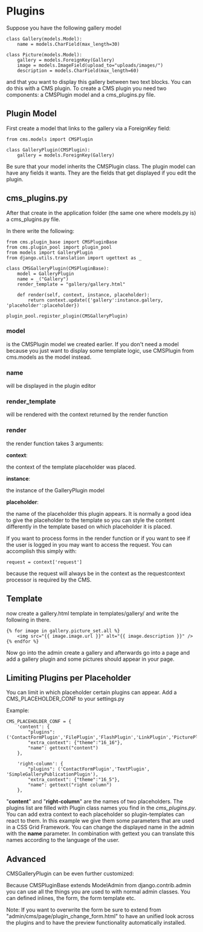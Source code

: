 Plugins
=======

Suppose you have the following gallery model

	class Gallery(models.Model):
		name = models.CharField(max_length=30)
	
	class Picture(models.Model):
		gallery = models.ForeignKey(Gallery)
		image = models.ImageField(upload_to="uploads/images/")
		description = models.CharField(max_length=60)

and that you want to display this gallery between two text blocks.
You can do this with a CMS plugin.
To create a CMS plugin you need two components: a CMSPlugin model and a cms_plugins.py file.

Plugin Model
------------

First create a model that links to the gallery via a ForeignKey field:

	from cms.models import CMSPlugin
	
	class GalleryPlugin(CMSPlugin):
		gallery = models.ForeignKey(Gallery)

Be sure that your model inherits the CMSPlugin class.
The plugin model can have any fields it wants. They are the fields that
get displayed if you edit the plugin.

cms_plugins.py
--------------

After that create in the application folder (the same one where models.py is) a cms_plugins.py file.

In there write the following:

	from cms.plugin_base import CMSPluginBase
	from cms.plugin_pool import plugin_pool
	from models import GalleryPlugin
	from django.utils.translation import ugettext as _
	
	class CMSGalleryPlugin(CMSPluginBase):
		model = GalleryPlugin
		name = _("Gallery")
		render_template = "gallery/gallery.html"
	
		def render(self, context, instance, placeholder):
			return context.update({'gallery':instance.gallery, 'placeholder':placeholder})
	
	plugin_pool.register_plugin(CMSGalleryPlugin)		

### model ###

is the CMSPlugin model we created earlier.
If you don't need a model because you just want to display some template logic, use CMSPlugin from cms.models as the model instead.

### name ###

will be displayed in the plugin editor

### render\_template ###

will be rendered with the context returned by the render function

### render ###

the render function takes 3 arguments:

**context**:

the context of the template placeholder was placed.

**instance**:

the instance of the GalleryPlugin model

**placeholder**:

the name of the placeholder this plugin appears.
It is normally a good idea to give the placeholder to the template so you can style
the content differently in the template based on which placeholder it is placed.

If you want to process forms in the render function or if you want to see if the user is logged in you may want to access the request. 
You can accomplish this simply with:

	request = context['request']

because the request will always be in the context as the requestcontext processor is required by the CMS.

Template
--------
now create a gallery.html template in templates/gallery/ and write the following in there.

	{% for image in gallery.picture_set.all %}
		<img src="{{ image.image.url }}" alt="{{ image.description }}" />
	{% endfor %}

Now go into the admin create a gallery and afterwards go into a page and add a gallery plugin and some pictures should appear in your page.

Limiting Plugins per Placeholder
--------------------------------

You can limit in which placeholder certain plugins can appear. Add a CMS\_PLACEHOLDER\_CONF to your settings.py

Example:

	CMS_PLACEHOLDER_CONF = {                        
	    'content': {
	        "plugins": ('ContactFormPlugin','FilePlugin','FlashPlugin','LinkPlugin','PicturePlugin','TextPlugin'),
	        "extra_context": {"theme":"16_16"},
			"name": gettext("content")
	    },

	    'right-column': {
	        "plugins": ('ContactFormPlugin','TextPlugin', 'SimpleGalleryPublicationPlugin'),
	        "extra_context": {"theme":"16_5"},
			"name": gettext("right column")
	    },
	
"**content**" and "**right-column**" are the names of two placeholders. The plugins list are filled with Plugin class names you find in the *cms\_plugins.py*. You can add extra context to each placeholder so plugin-templates can react to them. In this example we give them some parameters that are used in a CSS Grid Framework.
You can change the displayed name in the admin with the **name** parameter. In combination with gettext you can translate this names according to the language of the user.


Advanced
--------

CMSGalleryPlugin can be even further customized:

Because CMSPluginBase extends ModelAdmin from django.contrib.admin you can use all the things you are used to with normal admin classes. You can defined inlines, the form, the form template etc.

Note: If you want to overwrite the form be sure to extend from "admin/cms/page/plugin\_change\_form.html" to have an unified look across the plugins and to have the preview functionality automatically installed.

